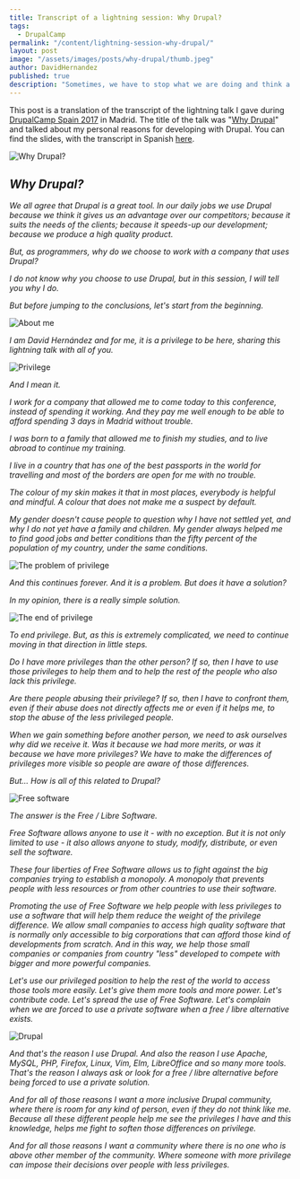 ```yaml
---
title: Transcript of a lightning session: Why Drupal?
tags:
  - DrupalCamp
permalink: "/content/lightning-session-why-drupal/"
layout: post
image: "/assets/images/posts/why-drupal/thumb.jpeg"
author: DavidHernandez
published: true
description: "Sometimes, we have to stop what we are doing and think a little about why we do it."
---
```

This post is a translation of the transcript of the lightning talk I gave during [DrupalCamp Spain 2017](https://2017.drupalcamp.es/) in Madrid. The title of the talk was "[Why Drupal](https://2017.drupalcamp.es/sessions/why-drupal-davidbaltha)" and talked about my personal reasons for developing with Drupal. You can find the slides, with the transcript in Spanish [here](http://slides.com/david_hernandez/why-drupal/).

![Why Drupal?](/assets/images/posts/why-drupal/why-drupal.png)

## *Why Drupal?*

*We all agree that Drupal is a great tool. In our daily jobs we use Drupal because we think it gives us an advantage over our competitors; because it suits the needs of the clients; because it speeds-up our development; because we produce a high quality product.*

*But, as programmers, why do we choose to work with a company that uses Drupal?*

*I do not know why you choose to use Drupal, but in this session, I will tell you why I do.*

*But before jumping to the conclusions, let's start from the beginning.*

![About me](/assets/images/posts/why-drupal/about-me.png)

*I am David Hernández and for me, it is a privilege to be here, sharing this lightning talk with all of you.*

![Privilege](/assets/images/posts/why-drupal/priviledge.png)

*And I mean it.*

*I work for a company that allowed me to come today to this conference, instead of spending it working. And they pay me well enough to be able to afford spending 3 days in Madrid without trouble.*

*I was born to a family that allowed me to finish my studies, and to live abroad to continue my training.*

*I live in a country that has one of the best passports in the world for travelling and most of the borders are open for me with no trouble.*

*The colour of my skin makes it that in most places, everybody is helpful and mindful. A colour that does not make me a suspect by default.*

*My gender doesn't cause people to question why I have not settled yet, and why I do not yet have a family and children. My gender always helped me to find good jobs and better conditions than the fifty percent of the population of my country, under the same conditions.*

![The problem of privilege](/assets/images/posts/why-drupal/problem-of-priviledge.png)

*And this continues forever. And it is a problem. But does it have a solution?*

*In my opinion, there is a really simple solution.*

![The end of privilege](/assets/images/posts/why-drupal/end-of-priviledge.png)

*To end privilege. But, as this is extremely complicated, we need to continue moving in that direction in little steps.*

*Do I have more privileges than the other person? If so, then I have to use those privileges to help them and to help the rest of the people who also lack this privilege.*

*Are there people abusing their privilege? If so, then I have to confront them, even if their abuse does not directly affects me or even if it helps me, to stop the abuse of the less privileged people.*

*When we gain something before another person, we need to ask ourselves why did we receive it. Was it because we had more merits, or was it because we have more privileges? We have to make the differences of privileges more visible so people are aware of those differences.*

*But... How is all of this related to Drupal?*

![Free software](/assets/images/posts/why-drupal/free-software.png)

*The answer is the Free / Libre Software.*

*Free Software allows anyone to use it - with no exception. But it is not only limited to use - it also allows anyone to study, modify, distribute, or even sell the software.*

*These four liberties of Free Software allows us to fight against the big companies trying to establish a monopoly. A monopoly that prevents people with less resources or from other countries to use their software.*

*Promoting the use of Free Software we help people with less privileges to use a software that will help them reduce the weight of the privilege difference. We allow small companies to access high quality software that is normally only accessible to big corporations that can afford those kind of developments from scratch. And in this way, we help those small companies or companies from country "less" developed to compete with bigger and more powerful companies.*

*Let's use our privileged position to help the rest of the world to access those tools more easily. Let's give them more tools and more power. Let's contribute code. Let's spread the use of Free Software. Let's complain when we are forced to use a private software when a free / libre alternative exists.*

![Drupal](/assets/images/posts/why-drupal/drupal.png)

*And that's the reason I use Drupal. And also the reason I use Apache, MySQL, PHP, Firefox, Linux, Vim, Elm, LibreOffice and so many more tools. That's the reason I always ask or look for a free / libre alternative before being forced to use a private solution.*

*And for all of those reasons I want a more inclusive Drupal community, where there is room for any kind of person, even if they do not think like me. Because all these different people help me see the privileges I have and this knowledge, helps me fight to soften those differences on privilege.*

*And for all those reasons I want a community where there is no one who is above other member of the community. Where someone with more privilege can impose their decisions over people with less privileges.*

